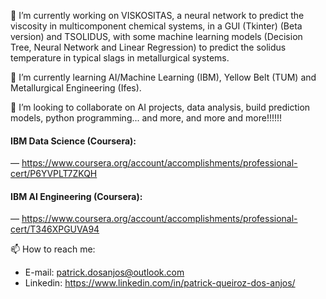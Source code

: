 🔭 I’m currently working on VISKOSITAS, a neural network to predict the viscosity in multicomponent chemical systems, in a GUI (Tkinter) (Beta version) and TSOLIDUS, with some machine learning models (Decision Tree, Neural Network and Linear Regression) to predict the solidus temperature in typical slags in metallurgical systems.

🌱 I’m currently learning AI/Machine Learning (IBM), Yellow Belt (TUM) and Metallurgical Engineering (Ifes).

👯 I’m looking to collaborate on AI projects, data analysis, build prediction models, python programming... and more, and more and more!!!!!!

#### IBM Data Science (Coursera):

— https://www.coursera.org/account/accomplishments/professional-cert/P6YVPLT7ZKQH

#### IBM AI Engineering (Coursera):

— https://www.coursera.org/account/accomplishments/professional-cert/T346XPGUVA94

📫 How to reach me:

- E-mail: patrick.dosanjos@outlook.com
- Linkedin: https://www.linkedin.com/in/patrick-queiroz-dos-anjos/
